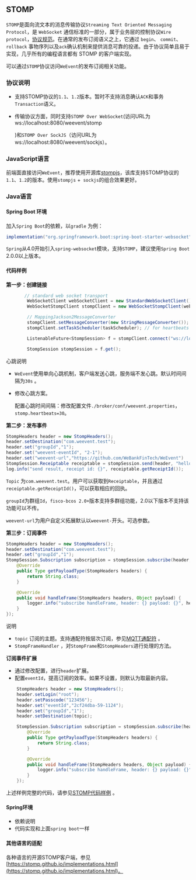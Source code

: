 ## STOMP
`STOMP`是面向流文本的消息传输协议`Streaming Text Oriented Messaging Protocol`，是 `WebSocket` 通信标准的一部分，属于业务层的控制协议`Wire protocol`，[协议规范](https://stomp.github.io/stomp-specification-1.1.html)。在通常的发布订阅语义之上，它通过 `begin`、 `commit`、`rollback` 事物序列以及`ack`确认机制来提供消息可靠的投递。由于协议简单且易于实现，几乎所有的编程语言都有 STOMP 的客户端实现。

可以通过`STOMP`协议访问`WeEvent`的发布订阅相关功能。

### 协议说明

- 支持STOMP协议的`1.1`、`1.2`版本。暂时不支持消息确认`ACK`和事务`Transaction`语义。 

- 传输协议方面，同时支持`STOMP Over WebSocket`(访问URL为ws://localhost:8080/weevent/stomp

  )和`STOMP Over SockJS`（访问URL为ws://localhost:8080/weevent/sockjs）。

### JavaScript语言
前端面直接访问`WeEvent`，推荐使用开源库[stompjs](https://github.com/stomp-js/stompjs)，该库支持STOMP协议的`1.1`、`1.2`的版本。使用`stompjs` +` sockjs`的组合效果更好。

### Java语言
#### Spring Boot 环境
加入`Spring Boot`的依赖，以`gradle` 为例：  

```groovy
implementation("org.springframework.boot:spring-boot-starter-websocket")
```
`Spring`从4.0开始引入`spring-websocket`模块，支持`STOMP`，建议使用`Spring Boot` 2.0.0以上版本。

#### 代码样例

**第一步：创建链接**

```java
       // standard web socket transport
        WebSocketClient webSocketClient = new StandardWebSocketClient();
        WebSocketStompClient stompClient = new WebSocketStompClient(webSocketClient);

        // MappingJackson2MessageConverter
        stompClient.setMessageConverter(new StringMessageConverter());
        stompClient.setTaskScheduler(taskScheduler); // for heartbeats

        ListenableFuture<StompSession> f = stompClient.connect("ws://localhost:8080/weevent/stomp", getWebsocketSessionHandlerAdapter());

        StompSession stompSession = f.get();
```

心跳说明

- `WeEvent`使用单向心跳机制，客户端发送心跳，服务端不发心跳。默认时间间隔为`30s` 。

- 修改心跳方案。

  配置心跳时间间隔：修改配置文件`./broker/conf/weevent.properties`，`stomp.heartbeats=30`。

**第二步：发布事件**

```java
StompHeaders header = new StompHeaders();
header.setDestination("com.weevent.test");
header.set("groupId","1");
header.set("weevent-eventId", "2-1");
header.set("weevent-url","https://github.com/WeBankFinTech/WeEvent")
StompSession.Receiptable receiptable = stompSession.send(header, "hello world, from web socket");
log.info("send result, receipt id: {}", receiptable.getReceiptId());
```

`Topic` 为`com.weevent.test`。用户可以获取到`Receiptable`，并且通过`receiptable.getReceiptId()`，可以获取相应的回执。

`groupId`为群组`Id`，`fisco-bcos 2.0+`版本支持多群组功能，2.0以下版本不支持该功能可以不传。

`weevent-url`为用户自定义拓展默认以`weevent-`开头。可选参数。

**第三步：订阅事件**

```java
StompHeaders header = new StompHeaders();
header.setDestination("com.weevent.test");
header.set("groupId","1");
StompSession.Subscription subscription = stompSession.subscribe(header, new StompFrameHandler() {
	@Override
	public Type getPayloadType(StompHeaders headers) {
		return String.class;
	}

	@Override
	public void handleFrame(StompHeaders headers, Object payload) {
	    logger.info("subscribe handleFrame, header: {} payload: {}", headers, payload);
	}
});
```

说明

- `topic`  订阅的主题。支持通配符按层次订阅，参见[MQTT通配符](http://public.dhe.ibm.com/software/dw/webservices/ws-mqtt/mqtt-v3r1.html) 。
- `StompFrameHandler`  ，对`StompFrame`和`StompHeaders`进行处理的方法。 


**订阅事件扩展**

- 通过修改配置，进行`header`扩展。
- 配置`eventId`，提高订阅的效率。如果不设置，则默认为取最新内容。

```java
    StompHeaders header = new StompHeaders();
    header.setLogin("root");
    header.setPasscode("123456");
    header.set("eventId","2cf24dba-59-1124");
	header.set("groupId","1");
    header.setDestination(topic);

    StompSession.Subscription subscription = stompSession.subscribe(header, new StompFrameHandler() {
        @Override
        public Type getPayloadType(StompHeaders headers) {
            return String.class;
        }

        @Override
        public void handleFrame(StompHeaders headers, Object payload) {
            logger.info("subscribe handleFrame, header: {} payload: {}", headers, payload);
        }
    });
```


上述样例完整的代码，请参见[STOMP代码样例](https://github.com/WeBankFinTech/WeEvent/blob/master/weevent-broker/src/test/java/com/webank/weevent/sample/Stomp.java) 。

#### Spring环境

- 依赖说明
- 代码实现和上面`spring boot`一样

#### 其他语言的适配

各种语言的开源STOMP客户端，参见[https://stomp.github.io/implementations.html](https://stomp.github.io/implementations.html)。

